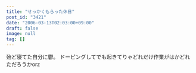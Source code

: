 ```yaml
---
title: "せっかくもらった休日"
post_id: "3421"
date: "2006-03-13T02:03:00+09:00"
draft: false
image: null
tag: []
---
```



殆ど寝てた自分に鬱。 ドーピングしてでも起きてりゃどれだけ作業がはかどれただろうかorz

